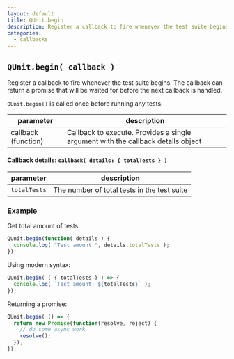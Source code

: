 ```yaml
---
layout: default
title: QUnit.begin
description: Register a callback to fire whenever the test suite begins.
categories:
  - callbacks
---
```


## `QUnit.begin( callback )`

Register a callback to fire whenever the test suite begins. The callback can return a promise that will be waited for before the next callback is handled.

`QUnit.begin()` is called once before running any tests.

| parameter | description |
|-----------|-------------|
| callback (function) | Callback to execute. Provides a single argument with the callback details object |

#### Callback details: `callback( details: { totalTests } )`

| parameter | description |
|-----------|-------------|
| `totalTests` | The number of total tests in the test suite |

### Example

Get total amount of tests.

```js
QUnit.begin(function( details ) {
  console.log( "Test amount:", details.totalTests );
});
```

Using modern syntax:

```js
QUnit.begin( ( { totalTests } ) => {
  console.log( `Test amount: ${totalTests}` );
});
```

Returning a promise:

```js
QUnit.begin( () => {
  return new Promise(function(resolve, reject) {
    // do some async work
    resolve();
  });
});
```
